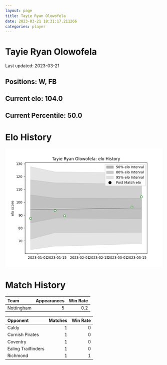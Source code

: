 ```yaml
---  
layout: page  
title: Tayie Ryan Olowofela  
date: 2023-03-21 18:31:17.211266  
categories: player  
---
```

# Tayie Ryan Olowofela


Last updated: 2023-03-21
## Positions: W, FB

## Current elo: 104.0

## Current Percentile: 50.0

# Elo History


![elo history](history_TayieRyanOlowofela.png)
# Match History


| Team       |   Appearances |   Win Rate |
|:-----------|--------------:|-----------:|
| Nottingham |             5 |        0.2 |

| Opponent            |   Matches |   Win Rate |
|:--------------------|----------:|-----------:|
| Caldy               |         1 |          0 |
| Cornish Pirates     |         1 |          0 |
| Coventry            |         1 |          0 |
| Ealing Trailfinders |         1 |          0 |
| Richmond            |         1 |          1 |